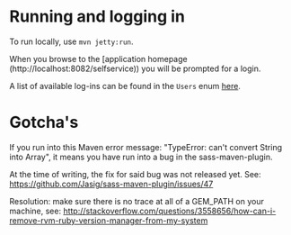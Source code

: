
# Running and logging in
To run locally, use `mvn jetty:run`.

When you browse to the [application homepage (http://localhost:8082/selfservice)) you will be prompted for a login.

A list of available log-ins can be found in the `Users` enum [here](src/main/java/nl/surfnet/coin/selfservice/util/OpenConextOAuthClientMock.java).

# Gotcha's

If you run into this Maven error message: "TypeError: can't convert String into Array", it means you have run into a bug in the sass-maven-plugin.

At the time of writing, the fix for said bug was not released yet. See: https://github.com/Jasig/sass-maven-plugin/issues/47

Resolution: make sure there is no trace at all of a GEM_PATH on your machine, see: http://stackoverflow.com/questions/3558656/how-can-i-remove-rvm-ruby-version-manager-from-my-system